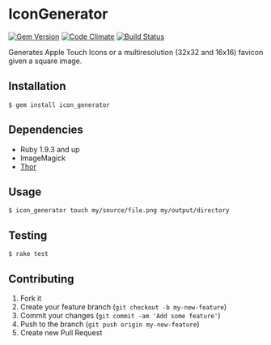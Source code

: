 # IconGenerator

[![Gem Version](https://badge.fury.io/rb/icon_generator.png)](http://badge.fury.io/rb/icon_generator)
[![Code Climate](https://codeclimate.com/github/adamnbowen/icon_generator.png)](https://codeclimate.com/github/adamnbowen/icon_generator)
[![Build Status](https://travis-ci.org/adamnbowen/icon_generator.png)](https://travis-ci.org/adamnbowen/icon_generator)

Generates Apple Touch Icons or a multiresolution (32x32 and 16x16)
favicon given a square image.

## Installation

    $ gem install icon_generator

## Dependencies

* Ruby 1.9.3 and up
* ImageMagick
* [Thor](http://whatisthor.com/)

## Usage

    $ icon_generator touch my/source/file.png my/output/directory

## Testing

    $ rake test

## Contributing

1. Fork it
2. Create your feature branch (`git checkout -b my-new-feature`)
3. Commit your changes (`git commit -am 'Add some feature'`)
4. Push to the branch (`git push origin my-new-feature`)
5. Create new Pull Request
